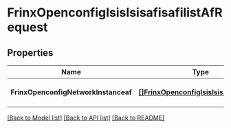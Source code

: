 # FrinxOpenconfigIsisIsisafisafilistAfRequest

## Properties
Name | Type | Description | Notes
------------ | ------------- | ------------- | -------------
**FrinxOpenconfigNetworkInstanceaf** | [**[]FrinxOpenconfigIsisIsisafisafilistAf**](frinx.openconfig.isis.isisafisafilist.Af.md) |  | [optional] [default to null]

[[Back to Model list]](../README.md#documentation-for-models) [[Back to API list]](../README.md#documentation-for-api-endpoints) [[Back to README]](../README.md)


